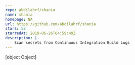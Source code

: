 ```yaml
---
repo: abdilahrf/shania
name: shania
homepage: NA
url: https://github.com/abdilahrf/shania
stars: 52
starredAt: 2019-06-26T04:59:49Z
description: |-
    Scan secrets from Continuous Integration Build Logs
---
```


[object Object]
